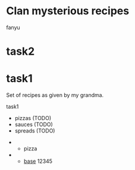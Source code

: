 # Clan mysterious recipes
fanyu
# task2

# task1

Set of recipes as given by my grandma.

task1

- pizzas (TODO)
- sauces (TODO)
- spreads (TODO)

* - pizza
* - [base](./pizzas/base.md)
12345

